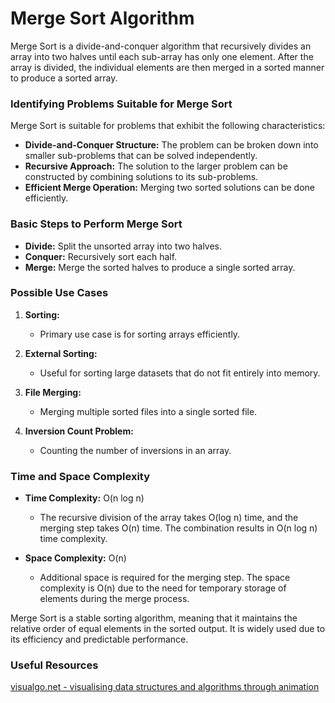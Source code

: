# Merge Sort Algorithm

Merge Sort is a divide-and-conquer algorithm that recursively divides an array into two halves until each sub-array has only one element.
After the array is divided, the individual elements are then merged in a sorted manner to produce a sorted array.

### Identifying Problems Suitable for Merge Sort

Merge Sort is suitable for problems that exhibit the following characteristics:

- **Divide-and-Conquer Structure:** The problem can be broken down into smaller sub-problems that can be solved independently.
- **Recursive Approach:** The solution to the larger problem can be constructed by combining solutions to its sub-problems.
- **Efficient Merge Operation:** Merging two sorted solutions can be done efficiently.

### Basic Steps to Perform Merge Sort

- **Divide:** Split the unsorted array into two halves.
- **Conquer:** Recursively sort each half.
- **Merge:** Merge the sorted halves to produce a single sorted array.

### Possible Use Cases

1. **Sorting:**
   - Primary use case is for sorting arrays efficiently.

2. **External Sorting:**
   - Useful for sorting large datasets that do not fit entirely into memory.

3. **File Merging:**
   - Merging multiple sorted files into a single sorted file.

4. **Inversion Count Problem:**
   - Counting the number of inversions in an array.

### Time and Space Complexity

- **Time Complexity:** O(n log n)
  - The recursive division of the array takes O(log n) time, and the merging step takes O(n) time. The combination results in O(n log n) time complexity.

- **Space Complexity:** O(n)
  - Additional space is required for the merging step. The space complexity is O(n) due to the need for temporary storage of elements during the merge process.

Merge Sort is a stable sorting algorithm, meaning that it maintains the relative order of equal elements in the sorted output. It is widely used due to its efficiency and predictable performance.

### Useful Resources

[visualgo.net - visualising data structures and algorithms through animation](https://visualgo.net/en/sorting)
